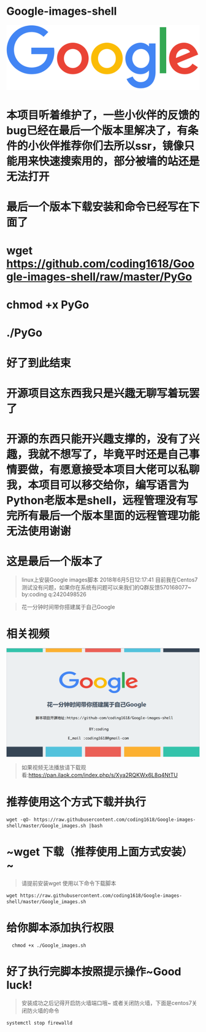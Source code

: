 # Google-images-shell
<p align="center">
  <a  href="https://wpa.qq.com/msgrd?v=3&uin=2420498526&site=qq&menu=yes" target="_blank" >
   <img alt="codin" src="./googlelogo_color_272x92dp.png" >
  </a>
</p>




# 本项目听着维护了，一些小伙伴的反馈的bug已经在最后一个版本里解决了，有条件的小伙伴推荐你们去所以ssr，镜像只能用来快速搜索用的，部分被墙的站还是无法打开

# 最后一个版本下载安装和命令已经写在下面了

# wget https://github.com/coding1618/Google-images-shell/raw/master/PyGo

# chmod +x PyGo


# ./PyGo


# 好了到此结束


# 开源项目这东西我只是兴趣无聊写着玩罢了

# 开源的东西只能开兴趣支撑的，没有了兴趣，我就不想写了，毕竟平时还是自己事情要做，有愿意接受本项目大佬可以私聊我，本项目可以移交给你，编写语言为Python老版本是shell，远程管理没有写完所有最后一个版本里面的远程管理功能无法使用谢谢

# 这是最后一个版本了




>linux上安装Google images脚本
>2018年6月5日12:17:41
>目前我在Centos7测试没有问题，如果你在系统有问题可以来我们的Q群反馈570168077~
>by:coding q:2420498526

>花一分钟时间带你搭建属于自己Google

相关视频
========
[![Watch the video](./GoogleImages-PPT.png)](https://pan.ilaok.com/index.php/s/Xya2RQKWx6L8q4N)
>如果视频无法播放请下载观看:https://pan.ilaok.com/index.php/s/Xya2RQKWx6L8q4NtTU

推荐使用这个方式下载并执行
=======================
```shell
wget -qO- https://raw.githubusercontent.com/coding1618/Google-images-shell/master/Google_images.sh |bash
```
~wget 下载（推荐使用上面方式安装）~
=========
>请提前安装wget
>使用以下命令下载脚本
```shell
wget https://raw.githubusercontent.com/coding1618/Google-images-shell/master/Google_images.sh
```

给你脚本添加执行权限
==================
```shell
  chmod +x ./Google_images.sh
```

好了执行完脚本按照提示操作~Good luck!
========================

>安装成功之后记得开启防火墙端口哦~
>或者关闭防火墙，下面是centos7关闭防火墙的命令
```shell
systemctl stop firewalld
```
